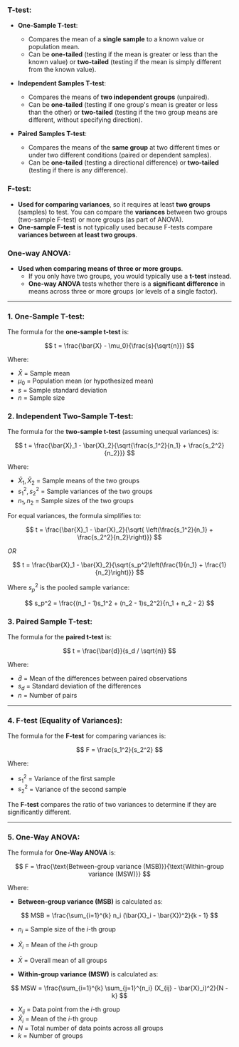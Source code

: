 ### **T-test**:
- **One-Sample T-test**:
  - Compares the mean of a **single sample** to a known value or population mean.
  - Can be **one-tailed** (testing if the mean is greater or less than the known value) or **two-tailed** (testing if the mean is simply different from the known value).

- **Independent Samples T-test**:
  - Compares the means of **two independent groups** (unpaired).
  - Can be **one-tailed** (testing if one group's mean is greater or less than the other) or **two-tailed** (testing if the two group means are different, without specifying direction).

- **Paired Samples T-test**:
  - Compares the means of the **same group** at two different times or under two different conditions (paired or dependent samples).
  - Can be **one-tailed** (testing a directional difference) or **two-tailed** (testing if there is any difference). 


### **F-test**:
- **Used for comparing variances**, so it requires at least **two groups** (samples) to test. You can compare the **variances** between two groups (two-sample F-test) or more groups (as part of ANOVA).
- **One-sample F-test** is not typically used because F-tests compare **variances between at least two groups**.

### **One-way ANOVA**:
- **Used when comparing means of three or more groups**.
  - If you only have two groups, you would typically use a **t-test** instead.
  - **One-way ANOVA** tests whether there is a **significant difference** in means across three or more groups (or levels of a single factor).




---

### **1. One-Sample T-test**:
The formula for the **one-sample t-test** is:

$$
t = \frac{\bar{X} - \mu_0}{\frac{s}{\sqrt{n}}}
$$

Where:
- $\bar{X}$ = Sample mean
- $\mu_0$ = Population mean (or hypothesized mean)
- $s$ = Sample standard deviation
- $n$ = Sample size


### **2. Independent Two-Sample T-test**:
The formula for the **two-sample t-test** (assuming unequal variances) is:

$$
t = \frac{\bar{X}_1 - \bar{X}_2}{\sqrt{\frac{s_1^2}{n_1} + \frac{s_2^2}{n_2}}}
$$

Where:
- $\bar{X}_1, \bar{X}_2$ = Sample means of the two groups
- $s_1^2, s_2^2$ = Sample variances of the two groups
- $n_1, n_2$ = Sample sizes of the two groups

For equal variances, the formula simplifies to:

$$
t = \frac{\bar{X}_1 - \bar{X}_2}{\sqrt{ \left(\frac{s_1^2}{n_1} + \frac{s_2^2}{n_2}\right)}}
$$

$OR$

$$
t = \frac{\bar{X}_1 - \bar{X}_2}{\sqrt{s_p^2\left(\frac{1}{n_1} + \frac{1}{n_2}\right)}}
$$

Where $s_p^2$ is the pooled sample variance:

$$
s_p^2 = \frac{(n_1 - 1)s_1^2 + (n_2 - 1)s_2^2}{n_1 + n_2 - 2}
$$


### **3. Paired Sample T-test**:
The formula for the **paired t-test** is:

$$
t = \frac{\bar{d}}{s_d / \sqrt{n}}
$$

Where:
- $\bar{d}$ = Mean of the differences between paired observations
- $s_d$ = Standard deviation of the differences
- $n$ = Number of pairs

---

### **4. F-test (Equality of Variances)**:
The formula for the **F-test** for comparing variances is:

$$
F = \frac{s_1^2}{s_2^2}
$$

Where:
- $s_1^2$ = Variance of the first sample
- $s_2^2$ = Variance of the second sample

The **F-test** compares the ratio of two variances to determine if they are significantly different.

---

### **5. One-Way ANOVA**:
The formula for **One-Way ANOVA** is:

$$
F = \frac{\text{Between-group variance (MSB)}}{\text{Within-group variance (MSW)}}
$$

Where:
- **Between-group variance (MSB)** is calculated as:

$$
MSB = \frac{\sum_{i=1}^{k} n_i (\bar{X}_i - \bar{X})^2}{k - 1}
$$

  - $n_i$ = Sample size of the $i$-th group
  - $\bar{X}_i$ = Mean of the $i$-th group
  - $\bar{X}$ = Overall mean of all groups

- **Within-group variance (MSW)** is calculated as:

$$
MSW = \frac{\sum_{i=1}^{k} \sum_{j=1}^{n_i} (X_{ij} - \bar{X}_i)^2}{N - k}
$$

  - $X_{ij}$ = Data point from the $i$-th group
  - $\bar{X}_i$ = Mean of the $i$-th group
  - $N$ = Total number of data points across all groups
  - $k$ = Number of groups

